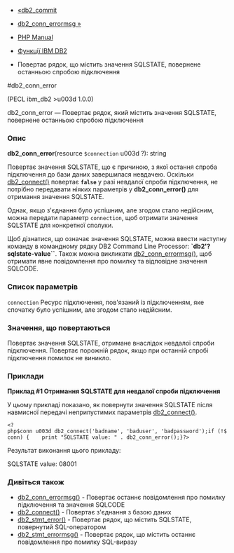 - [«db2_commit](function.db2-commit.md)
- [db2_conn_errormsg »](function.db2-conn-errormsg.md)

- [PHP Manual](index.md)
- [Функції IBM DB2](ref.ibm-db2.md)
- Повертає рядок, що містить значення SQLSTATE, повернене
останньою спробою підключення

#db2_conn_error

(PECL ibm_db2 \>u003d 1.0.0)

db2_conn_error — Повертає рядок, який містить значення SQLSTATE,
повернене останньою спробою підключення

### Опис

**db2_conn_error**(resource `$connection` u003d ?): string

Повертає значення SQLSTATE, що є причиною, з якої
остання спроба підключення до бази даних завершилася невдачею.
Оскільки [db2_connect()](function.db2-connect.md) повертає
**`false`** у разі невдалої спроби підключення, не потрібно передавати
ніяких параметрів у **db2_conn_error()** для отримання значення
SQLSTATE.

Однак, якщо з'єднання було успішним, але згодом стало
недійсним, можна передати параметр `connection`, щоб отримати
значення SQLSTATE для конкретної сполуки.

Щоб дізнатися, що означає значення SQLSTATE, можна ввести наступну
команду в командному рядку DB2 Command Line Processor:
**`db2'? sqlstate-value``**. Також можна викликати
[db2_conn_errormsg()](function.db2-conn-errormsg.md), щоб отримати
явне повідомлення про помилку та відповідне значення SQLCODE.

### Список параметрів

`connection`
Ресурс підключення, пов'язаний із підключенням, яке спочатку було
успішним, але згодом стало недійсним.

### Значення, що повертаються

Повертає значення SQLSTATE, отримане внаслідок невдалої спроби
підключення. Повертає порожній рядок, якщо при останній спробі
підключення помилок не виникло.

### Приклади

**Приклад #1 Отримання SQLSTATE для невдалої спроби
підключення**

У цьому прикладі показано, як повернути значення SQLSTATE після
навмисної передачі неприпустимих параметрів
[db2_connect()](function.db2-connect.md).

` <?php$conn u003d db2_connect('badname', 'baduser', 'badpassword');if (!$conn) {    print "SQLSTATE value: " . db2_conn_error();}?> `

Результат виконання цього прикладу:

SQLSTATE value: 08001

### Дивіться також

- [db2_conn_errormsg()](function.db2-conn-errormsg.md) - Повертає
останнє повідомлення про помилку підключення та значення SQLCODE
- [db2_connect()](function.db2-connect.md) - Повертає з'єднання з
базою даних
- [db2_stmt_error()](function.db2-stmt-error.md) - Повертає
рядок, що містить SQLSTATE, повернутий SQL-оператором
- [db2_stmt_errormsg()](function.db2-stmt-errormsg.md) - Повертає
рядок, що містить останнє повідомлення про помилку SQL-виразу
